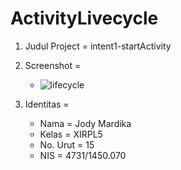 # ActivityLivecycle

1. Judul Project = intent1-startActivity
2. Screenshot    = 

    * ![lifecycle](https://cloud.githubusercontent.com/assets/22114252/20247064/b3073f8c-a9f6-11e6-877e-013f8af7072e.png)

3. Identitas     = 
    
    * Nama = Jody Mardika
    * Kelas = XIRPL5
    * No. Urut = 15
    * NIS = 4731/1450.070
